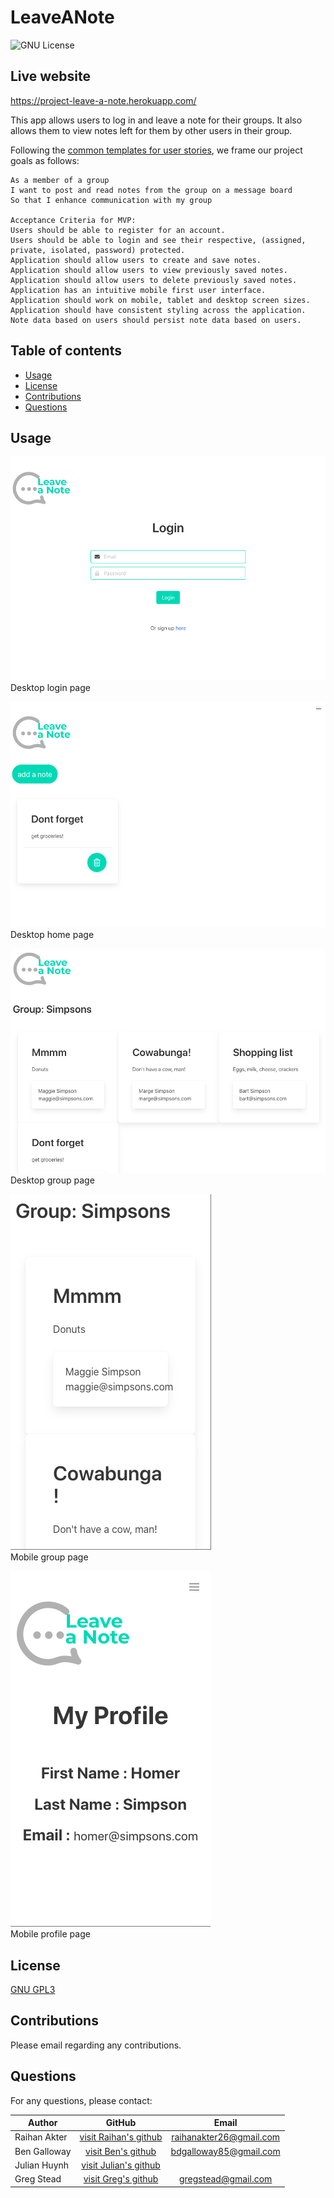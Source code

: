 # LeaveANote

![GNU License](https://img.shields.io/badge/license-GNU-green)

## Live website

https://project-leave-a-note.herokuapp.com/

This app allows users to log in and leave a note for their groups. It also allows them to view notes left for them by other users in their group.

Following the [common templates for user stories](https://en.wikipedia.org/wiki/User_story#Common_templates), we frame our project goals as follows:

```
As a member of a group
I want to post and read notes from the group on a message board
So that I enhance communication with my group

Acceptance Criteria for MVP:
Users should be able to register for an account.
Users should be able to login and see their respective, (assigned, private, isolated, password) protected.
Application should allow users to create and save notes.
Application should allow users to view previously saved notes.
Application should allow users to delete previously saved notes.
Application has an intuitive mobile first user interface.
Application should work on mobile, tablet and desktop screen sizes.
Application should have consistent styling across the application.
Note data based on users should persist note data based on users.
```

## Table of contents

- [Usage](#usage)
- [License](#license)
- [Contributions](#contributions)
- [Questions](#Questions)

## Usage

![Desktop Login Page](./assets/desktop_login.png)  
Desktop login page

![Desktop Home Page](./assets/desktop_home.png)  
Desktop home page

![Desktop Group Page](./assets/desktop_group.png)  
Desktop group page

![Mobile Group Page](./assets/mobile_group.png)  
Mobile group page

![Mobile Profile Page](./assets/mobile_profile.png)  
Mobile profile page

## License

[GNU GPL3](https://choosealicense.com/licenses/gpl-3.0/)

## Contributions

Please email regarding any contributions.

## Questions

For any questions, please contact:

| Author       |                           GitHub                           |           Email           |
| ------------ | :--------------------------------------------------------: | :-----------------------: |
| Raihan Akter | [visit Raihan's github](https://github.com/RaihanAkter03/) | <raihanakter26@gmail.com> |
| Ben Galloway |      [visit Ben's github](https://github.com/BenjDG/)      | <bdgalloway85@gmail.com>  |
| Julian Huynh |    [visit Julian's github](https://github.com/jhuynh24)    |                           |
| Greg Stead   |    [visit Greg's github](https://github.com/gregstead/)    |   <gregstead@gmail.com>   |
